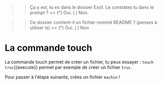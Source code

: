 
>> Ça y est, tu es dans le dossier Exo1. Le constates tu dans le prompt ? <<
(*) Oui.
( ) Non.

>> Ce dossier contient-il un fichier nommé README ? (penses à utiliser ls) <<
(*) Oui.
( ) Non


# La commande touch

La commande touch permet de créer un fichier, tu peux essayer : ``touch truc``{{execute}} permet par exemple de créer un fichier `truc`.

Pour passer à l'étape suivante, crées un fichier `machin` !

